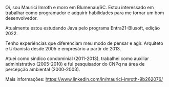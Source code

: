 Oi, sou Maurici Imroth e moro em Blumenau/SC.
Estou interessado em trabalhar como programador e adquirir habilidades para me tornar um bom desenvolvedor.

Atualmente estou estudando Java pelo programa Entra21-Blusoft, edição 2022.

Tenho experiências que diferenciam meu modo de pensar e agir.
Arquiteto e Urbanista desde 2005 e empresário a partir de 2013.

Atuei como síndico condominial (2011-2013), trabalhei como auxiliar administrativo (2005-2010) 
e fui pesquisador do CNPq na área de percepção ambiental (2000-2003).

Mais informações:
https://www.linkedin.com/in/maurici-imroth-9b262076/
